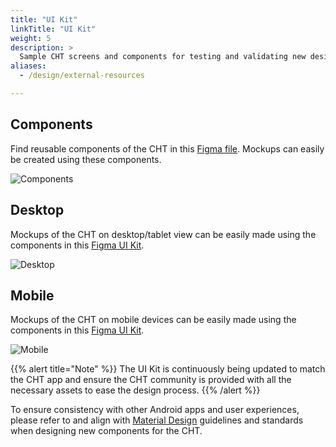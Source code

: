 ```yaml
---
title: "UI Kit"
linkTitle: "UI Kit"
weight: 5
description: >
  Sample CHT screens and components for testing and validating new designs or workflows
aliases:
  - /design/external-resources

---
```


## Components
Find reusable components of the CHT in this [Figma file](https://www.figma.com/design/L2QNLhx4ijc8cje0avzbQc/CHT-UI-Kit-%7C-September-2024?node-id=2-3&p=f&t=4SVeBCULkoFmpgko-0). Mockups can easily be created using these components.

![Components](figma-components.png)

## Desktop
Mockups of the CHT on desktop/tablet view can be easily made using the components in this [Figma UI Kit](https://www.figma.com/design/L2QNLhx4ijc8cje0avzbQc/CHT-UI-Kit-%7C-September-2024?node-id=369-9899&p=f&t=4SVeBCULkoFmpgko-0).

![Desktop](figma-desktop.png)

## Mobile
Mockups of the CHT on mobile devices can be easily made using the components in this [Figma UI Kit](https://www.figma.com/design/L2QNLhx4ijc8cje0avzbQc/CHT-UI-Kit-%7C-September-2024?node-id=184-1450&p=f&t=4SVeBCULkoFmpgko-0).

![Mobile](figma-mobile.png)

{{% alert title="Note" %}}
The UI Kit is continuously being updated to match the CHT app and ensure the CHT community is provided with all the necessary assets to ease the design process.
{{% /alert %}}

To ensure consistency with other Android apps and user experiences, please refer to and align with [Material Design](https://m3.material.io/) guidelines and standards when designing new components for the CHT.
